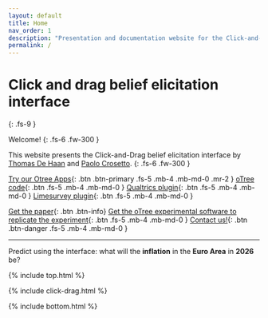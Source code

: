 ```yaml
---
layout: default
title: Home
nav_order: 1
description: "Presentation and documentation website for the Click-and-Drag belief elicitation interface by Paolo Crosetto & Thomas De Haan"
permalink: /
---
```


# Click and drag belief elicitation interface
{: .fs-9 }

Welcome! 
{: .fs-6 .fw-300 }

This website presents the Click-and-Drag belief elicitation interface by [Thomas De Haan](https://sites.google.com/view/thomas-de-haan) and [Paolo Crosetto](https://paolocrosetto.wordpress.com/).
{: .fs-6 .fw-300 }

[Try our Otree Apps](https://beliefelicitation.herokuapp.com/demo){: .btn .btn-primary .fs-5 .mb-4 .mb-md-0 .mr-2 } [oTree code](https://www.otreehub.com/projects/beliefelicitation/){: .btn .fs-5 .mb-4 .mb-md-0 } [Qualtrics plugin](https://github.com/beliefelicitation/qualtrics){: .btn .fs-5 .mb-4 .mb-md-0 } [Limesurvey plugin](https://github.com/beliefelicitation/qualtrics){: .btn .fs-5 .mb-4 .mb-md-0 }

[Get the paper](https://www.dropbox.com/s/d0j0sa6nkn0ybuy/Crosetto_De_Haan_Eliciting_beliefs_when_the_distribution_matters_a_horse_race_of_tools.pdf?dl=1){: .btn .btn-info}
[Get the oTree experimental software to replicate the experiment](https://github.com/beliefelicitation/mturk){: .btn .fs-5 .mb-4 .mb-md-0 }
[Contact us!](mailto:paolo.crosetto@gmail.com?subject=[Click-and-Drag]%20Contact&cc=thomas.deHaan@uib.no&target=_blank){: .btn .btn-danger .fs-5 .mb-4 .mb-md-0 }

---

Predict using the interface: what will the **inflation** in the **Euro Area** in **2026** be? 

{% include top.html %}

{% include click-drag.html %}

{% include bottom.html %}
